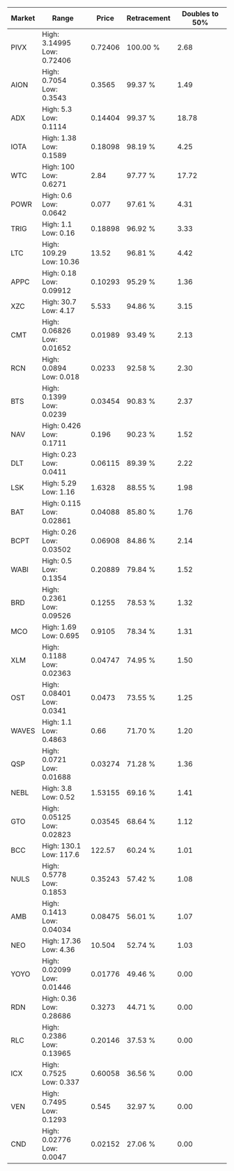 | Market | Range | Price| Retracement | Doubles to 50% |
| --- | --- | --- | --- | --- |
| PIVX | High: 3.14995<br />Low: 0.72406 | 0.72406 | 100.00 % | 2.68 |
| AION | High: 0.7054<br />Low: 0.3543 | 0.3565 | 99.37 % | 1.49 |
| ADX | High: 5.3<br />Low: 0.1114 | 0.14404 | 99.37 % | 18.78 |
| IOTA | High: 1.38<br />Low: 0.1589 | 0.18098 | 98.19 % | 4.25 |
| WTC | High: 100<br />Low: 0.6271 | 2.84 | 97.77 % | 17.72 |
| POWR | High: 0.6<br />Low: 0.0642 | 0.077 | 97.61 % | 4.31 |
| TRIG | High: 1.1<br />Low: 0.16 | 0.18898 | 96.92 % | 3.33 |
| LTC | High: 109.29<br />Low: 10.36 | 13.52 | 96.81 % | 4.42 |
| APPC | High: 0.18<br />Low: 0.09912 | 0.10293 | 95.29 % | 1.36 |
| XZC | High: 30.7<br />Low: 4.17 | 5.533 | 94.86 % | 3.15 |
| CMT | High: 0.06826<br />Low: 0.01652 | 0.01989 | 93.49 % | 2.13 |
| RCN | High: 0.0894<br />Low: 0.018 | 0.0233 | 92.58 % | 2.30 |
| BTS | High: 0.1399<br />Low: 0.0239 | 0.03454 | 90.83 % | 2.37 |
| NAV | High: 0.426<br />Low: 0.1711 | 0.196 | 90.23 % | 1.52 |
| DLT | High: 0.23<br />Low: 0.0411 | 0.06115 | 89.39 % | 2.22 |
| LSK | High: 5.29<br />Low: 1.16 | 1.6328 | 88.55 % | 1.98 |
| BAT | High: 0.115<br />Low: 0.02861 | 0.04088 | 85.80 % | 1.76 |
| BCPT | High: 0.26<br />Low: 0.03502 | 0.06908 | 84.86 % | 2.14 |
| WABI | High: 0.5<br />Low: 0.1354 | 0.20889 | 79.84 % | 1.52 |
| BRD | High: 0.2361<br />Low: 0.09526 | 0.1255 | 78.53 % | 1.32 |
| MCO | High: 1.69<br />Low: 0.695 | 0.9105 | 78.34 % | 1.31 |
| XLM | High: 0.1188<br />Low: 0.02363 | 0.04747 | 74.95 % | 1.50 |
| OST | High: 0.08401<br />Low: 0.0341 | 0.0473 | 73.55 % | 1.25 |
| WAVES | High: 1.1<br />Low: 0.4863 | 0.66 | 71.70 % | 1.20 |
| QSP | High: 0.0721<br />Low: 0.01688 | 0.03274 | 71.28 % | 1.36 |
| NEBL | High: 3.8<br />Low: 0.52 | 1.53155 | 69.16 % | 1.41 |
| GTO | High: 0.05125<br />Low: 0.02823 | 0.03545 | 68.64 % | 1.12 |
| BCC | High: 130.1<br />Low: 117.6 | 122.57 | 60.24 % | 1.01 |
| NULS | High: 0.5778<br />Low: 0.1853 | 0.35243 | 57.42 % | 1.08 |
| AMB | High: 0.1413<br />Low: 0.04034 | 0.08475 | 56.01 % | 1.07 |
| NEO | High: 17.36<br />Low: 4.36 | 10.504 | 52.74 % | 1.03 |
| YOYO | High: 0.02099<br />Low: 0.01446 | 0.01776 | 49.46 % | 0.00 |
| RDN | High: 0.36<br />Low: 0.28686 | 0.3273 | 44.71 % | 0.00 |
| RLC | High: 0.2386<br />Low: 0.13965 | 0.20146 | 37.53 % | 0.00 |
| ICX | High: 0.7525<br />Low: 0.337 | 0.60058 | 36.56 % | 0.00 |
| VEN | High: 0.7495<br />Low: 0.1293 | 0.545 | 32.97 % | 0.00 |
| CND | High: 0.02776<br />Low: 0.0047 | 0.02152 | 27.06 % | 0.00 |
